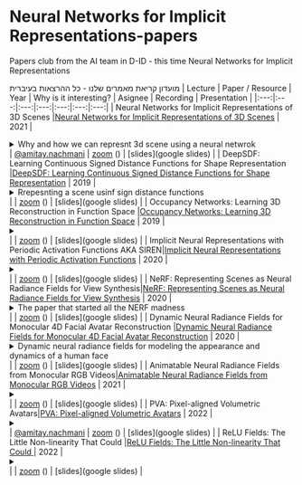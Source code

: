 # Neural Networks for Implicit Representations-papers
Papers club from the AI team in D-ID  - this time Neural Networks for Implicit Representations


מועדון קריאת מאמרים שלנו - כל ההרצאות בעיברית
| Lecture | Paper / Resource | Year | Why is it interesting? | Asignee | Recording | Presentation |
|:---:|:---:|:---:|:---:|:---:|:---:|:---:|
| Neural Networks for Implicit Representations of 3D Scenes |[Neural Networks for Implicit Representations of 3D Scenes](http://sibgrapi.sid.inpe.br/col/sid.inpe.br/sibgrapi/2021/09.11.20.09/doc/Tutorial_Sibgrapi_2021%20(2).pdf) | 2021 | <details><summary>Why and how we can represnt 3d scene using a neural netwrok</summary></details> | [@amitay.nachmani](https://github.com/amitay.nachmani) | [zoom](zoom_link) () | [slides](google slides) |
| DeepSDF: Learning Continuous Signed Distance Functions for Shape Representation |[DeepSDF: Learning Continuous Signed Distance Functions for Shape Representation](https://arxiv.org/abs/1901.05103) | 2019 | <details><summary>Rrepesnting a scene usinf sign distance functions</summary></details> | []() | [zoom](zoom_link) () | [slides](google slides) |
| Occupancy Networks: Learning 3D Reconstruction in Function Space |[Occupancy Networks: Learning 3D Reconstruction in Function Space](https://arxiv.org/abs/1812.03828) | 2019 | <details><summary></summary></details> | []() | [zoom](zoom_link) () | [slides](google slides) |
| Implicit Neural Representations with Periodic Activation Functions AKA SIREN|[Implicit Neural Representations with Periodic Activation Functions](https://arxiv.org/abs/2006.09661) | 2020 | <details><summary></summary></details> | []() | [zoom](zoom_link) () | [slides](google slides) |
| NeRF: Representing Scenes as Neural Radiance Fields for View Synthesis|[NeRF: Representing Scenes as Neural Radiance Fields for View Synthesis](https://arxiv.org/abs/2006.09661) | 2020 | <details><summary> The paper that started all the NERF madness</summary></details> | []() | [zoom](zoom_link) () | [slides](google slides) |
| Dynamic Neural Radiance Fields for Monocular 4D Facial Avatar Reconstruction |[Dynamic Neural Radiance Fields for Monocular 4D Facial Avatar Reconstruction](https://arxiv.org/abs/2012.03065) | 2020 | <details><summary> Dynamic neural radiance fields for modeling the appearance and dynamics of a human face</summary></details> | []() | [zoom](zoom_link) () | [slides](google slides) |
| Animatable Neural Radiance Fields from Monocular RGB Videos|[Animatable Neural Radiance Fields from Monocular RGB Videos](https://arxiv.org/abs/2106.13629) | 2021 | <details><summary></summary></details> | []() | [zoom](zoom_link) () | [slides](google slides) |
| PVA: Pixel-aligned Volumetric Avatars|[PVA: Pixel-aligned Volumetric Avatars](https://arxiv.org/abs/2101.02697) | 2022 | <details><summary></summary></details> | [@amitay.nachmani](https://github.com/amitay.nachmani) | [zoom](zoom_link) () | [slides](google slides) |
| ReLU Fields: The Little Non-linearity That Could |[ReLU Fields: The Little Non-linearity That Could
](https://arxiv.org/abs/2205.10824) | 2022 | <details><summary></summary></details> | []() | [zoom](zoom_link) () | [slides](google slides) |
